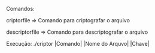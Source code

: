 Comandos:

  criptorfile => Comando para criptografar o arquivo
  
  descriptorfile => Comando para descriptografar o arquivo

Execução:
./criptor |Comando| |Nome do Arquvo| |Chave|
